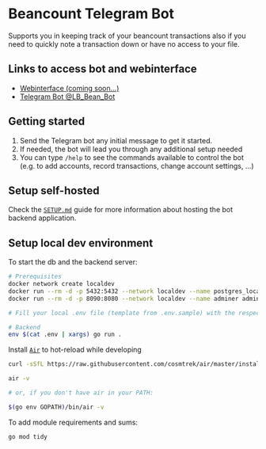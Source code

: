 # Beancount Telegram Bot

Supports you in keeping track of your beancount transactions also if you need to quickly note a transaction down or have no access to your file.

## Links to access bot and webinterface

* [Webinterface (coming soon...)]()
* [Telegram Bot @LB_Bean_Bot](https://t.me/LB_Bean_Bot)

## Getting started

1. Send the Telegram bot any initial message to get it started.
1. If needed, the bot will lead you through any additional setup needed
1. You can type `/help` to see the commands available to control the bot (e.g. to add accounts, record transactions, change account settings, ...)

## Setup self-hosted

Check the [`SETUP.md`](SETUP.md) guide for more information about hosting the bot backend application.

## Setup local dev environment

To start the db and the backend server:

```bash
# Prerequisites
docker network create localdev
docker run --rm -d -p 5432:5432 --network localdev --name postgres_localdev -e POSTGRES_PASSWORD=password postgres
docker run --rm -d -p 8090:8080 --network localdev --name adminer adminer

# Fill your local .env file (template from .env.sample) with the respective values

# Backend
env $(cat .env | xargs) go run .
```

Install [`Air`](https://github.com/cosmtrek/air) to hot-reload while developing

```bash
curl -sSfL https://raw.githubusercontent.com/cosmtrek/air/master/install.sh | sh -s -- -b $(go env GOPATH)/bin

air -v

# or, if you don't have air in your PATH:

$(go env GOPATH)/bin/air -v
```

To add module requirements and sums:

```
go mod tidy
```
